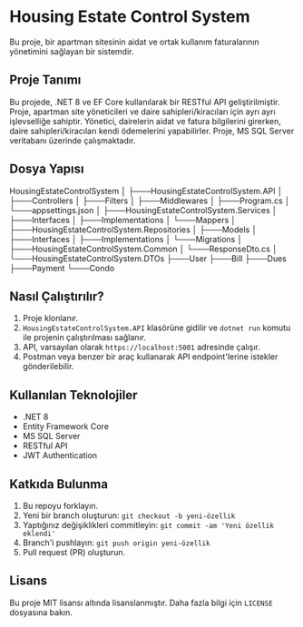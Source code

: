# Housing Estate Control System

Bu proje, bir apartman sitesinin aidat ve ortak kullanım faturalarının yönetimini sağlayan bir sistemdir. 

## Proje Tanımı

Bu projede, .NET 8 ve EF Core kullanılarak bir RESTful API geliştirilmiştir. Proje, apartman site yöneticileri ve daire sahipleri/kiracıları için ayrı ayrı işlevselliğe sahiptir. Yönetici, dairelerin aidat ve fatura bilgilerini girerken, daire sahipleri/kiracıları kendi ödemelerini yapabilirler. Proje, MS SQL Server veritabanı üzerinde çalışmaktadır.

## Dosya Yapısı

HousingEstateControlSystem
│
├───HousingEstateControlSystem.API
│ ├───Controllers
│ ├───Filters
│ ├───Middlewares
│ ├───Program.cs
│ └───appsettings.json
│
├───HousingEstateControlSystem.Services
│ ├───Interfaces
│ ├───Implementations
│ └───Mappers
│
├───HousingEstateControlSystem.Repositories
│ ├───Models
│ ├───Interfaces
│ ├───Implementations
│ └───Migrations
│
├───HousingEstateControlSystem.Common
│ └───ResponseDto.cs
│
└───HousingEstateControlSystem.DTOs
├───User
├───Bill
├───Dues
├───Payment
└───Condo


## Nasıl Çalıştırılır?

1. Proje klonlanır.
2. `HousingEstateControlSystem.API` klasörüne gidilir ve `dotnet run` komutu ile projenin çalıştırılması sağlanır.
3. API, varsayılan olarak `https://localhost:5001` adresinde çalışır.
4. Postman veya benzer bir araç kullanarak API endpoint'lerine istekler gönderilebilir.

## Kullanılan Teknolojiler

- .NET 8
- Entity Framework Core
- MS SQL Server
- RESTful API
- JWT Authentication

## Katkıda Bulunma

1. Bu repoyu forklayın.
2. Yeni bir branch oluşturun: `git checkout -b yeni-özellik`
3. Yaptığınız değişiklikleri commitleyin: `git commit -am 'Yeni özellik eklendi'`
4. Branch'i pushlayın: `git push origin yeni-özellik`
5. Pull request (PR) oluşturun.

## Lisans

Bu proje MIT lisansı altında lisanslanmıştır. Daha fazla bilgi için `LICENSE` dosyasına bakın.
